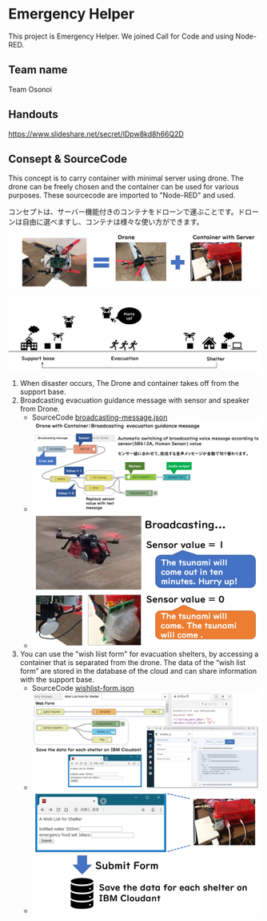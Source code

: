 # Emergency Helper
This project is Emergency Helper. We joined Call for Code and using Node-RED.

## Team name
Team Osonoi

## Handouts
https://www.slideshare.net/secret/IDpw8kd8h66Q2D

## Consept & SourceCode
This concept is to carry container with minimal server using drone. The drone can be freely chosen and the container can be used for various purposes.
These sourcecode are imported to "Node-RED" and used.

コンセプトは、サーバー機能付きのコンテナをドローンで運ぶことです。ドローンは自由に選べますし、コンテナは様々な使い方ができます。

![Consept Image](https://github.com/kolinz/emergency-drone-messenger/blob/master/consept_image_1.PNG)

![Story](https://github.com/kolinz/emergency-drone-messenger/blob/master/consept_image_2.png)

1. When disaster occurs, The Drone and container takes off from the support base.
1. Broadcasting evacuation guidance message with sensor and speaker from Drone.
   - SourceCode [broadcasting-message.json](https://github.com/kolinz/emergency-drone-messenger/blob/master/node-red/broadcasting-message.json)
   - ![flow-image1](https://github.com/kolinz/emergency-drone-messenger/blob/master/program_image_1.PNG)  
   - ![case1](https://github.com/kolinz/emergency-drone-messenger/blob/master/example_use_1.PNG)  
1. You can use the "wish liist form" for evacuation shelters, by accessing a container that is separated from the drone.
The data of the “wish list form” are stored in the database of the cloud and can share information with the support base.
   - SourceCode [wishlist-form.json](https://github.com/kolinz/emergency-drone-messenger/blob/master/node-red/wishlist-form.json)
   - ![flow-image2](https://github.com/kolinz/emergency-drone-messenger/blob/master/program_image_2.PNG)   
   - ![case2](https://github.com/kolinz/emergency-drone-messenger/blob/master/example_use_2.PNG)  








